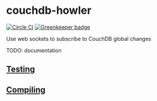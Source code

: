# couchdb-howler

[![Circle CI](https://circleci.com/gh/redgeoff/couchdb-howler.svg?style=svg&circle-token=e537e87ad8d7cad21cd14399e85b8ff13d040b34)](https://circleci.com/gh/redgeoff/couchdb-howler) [![Greenkeeper badge](https://badges.greenkeeper.io/redgeoff/couchdb-howler.svg)](https://greenkeeper.io/)

Use web sockets to subscribe to CouchDB global changes

TODO: documentation

## [Testing](TESTING.md)

## [Compiling](COMPILING.md)
